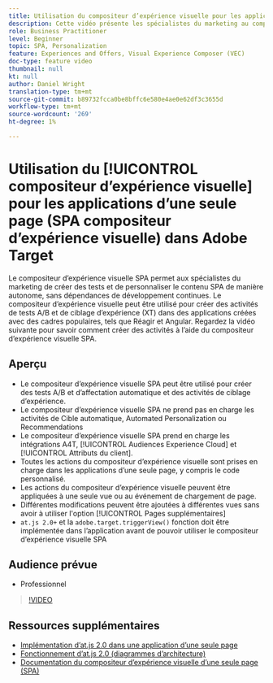 ```yaml
---
title: Utilisation du compositeur d’expérience visuelle pour les applications d’une seule page (SPA compositeur d’expérience visuelle)
description: Cette vidéo présente les spécialistes du marketing au compositeur d’expérience visuelle Adobe Target pour les applications d’une seule page (SPA compositeur d’expérience visuelle). Regardez cette vidéo pour savoir comment créer des activités à l’aide du compositeur d’expérience visuelle SPA.
role: Business Practitioner
level: Beginner
topic: SPA, Personalization
feature: Experiences and Offers, Visual Experience Composer (VEC)
doc-type: feature video
thumbnail: null
kt: null
author: Daniel Wright
translation-type: tm+mt
source-git-commit: b89732fcca0be8bffc6e580e4ae0e62df3c3655d
workflow-type: tm+mt
source-wordcount: '269'
ht-degree: 1%

---
```



# Utilisation du [!UICONTROL compositeur d’expérience visuelle] pour les applications d’une seule page (SPA compositeur d’expérience visuelle) dans Adobe Target

Le compositeur d’expérience visuelle SPA permet aux spécialistes du marketing de créer des tests et de personnaliser le contenu SPA de manière autonome, sans dépendances de développement continues. Le compositeur d’expérience visuelle peut être utilisé pour créer des activités de tests A/B et de ciblage d’expérience (XT) dans des applications créées avec des cadres populaires, tels que Réagir et Angular. Regardez la vidéo suivante pour savoir comment créer des activités à l’aide du compositeur d’expérience visuelle SPA.

## Aperçu

* Le compositeur d’expérience visuelle SPA peut être utilisé pour créer des tests A/B et d’affectation automatique et des activités de ciblage d’expérience.
* Le compositeur d’expérience visuelle SPA ne prend pas en charge les activités de Cible automatique, Automated Personalization ou Recommendations
* Le compositeur d’expérience visuelle SPA prend en charge les intégrations A4T, [!UICONTROL Audiences Experience Cloud] et [!UICONTROL Attributs du client].
* Toutes les actions du compositeur d’expérience visuelle sont prises en charge dans les applications d’une seule page, y compris le code personnalisé.
* Les actions du compositeur d’expérience visuelle peuvent être appliquées à une seule vue ou au événement de chargement de page.
* Différentes modifications peuvent être ajoutées à différentes vues sans avoir à utiliser l&#39;option [!UICONTROL Pages supplémentaires]
* `at.js 2.0+` et la  `adobe.target.triggerView()` fonction doit être implémentée dans l’application avant de pouvoir utiliser le compositeur d’expérience visuelle SPA

## Audience prévue

* Professionnel

>[!VIDEO](https://video.tv.adobe.com/v/26249?quality=12)


## Ressources supplémentaires

* [Implémentation d’at.js 2.0 dans une application d’une seule page](../implementation/implement-atjs-20-in-a-single-page-application.md)
* [Fonctionnement d’at.js 2.0 (diagrammes d’architecture)](../implementation/understanding-how-atjs-20-works.md)
* [Documentation du compositeur d’expérience visuelle d’une seule page (SPA)](https://docs.adobe.com/help/en/target/using/experiences/spa-visual-experience-composer.html)